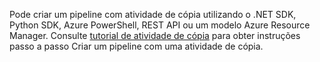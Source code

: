 <!--
    Separate the generic "Getting started" paragraph from each connector-* article in azure-docs-pr/articles/data-factory/ to ease future central update.
-->
Pode criar um pipeline com atividade de cópia utilizando o .NET SDK, Python SDK, Azure PowerShell, REST API ou um modelo Azure Resource Manager. Consulte [tutorial de atividade de cópia](../articles/data-factory/quickstart-create-data-factory-dot-net.md) para obter instruções passo a passo Criar um pipeline com uma atividade de cópia.
